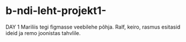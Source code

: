 # b-ndi-leht-projekt1-
DAY 1
Mariliis tegi figmasse veebilehe põhja.
Ralf, keiro, rasmus esitasid ideid ja remo joonistas tahvlile.
